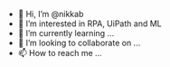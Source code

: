 - 👋 Hi, I’m @nikkab
- 👀 I’m interested in RPA, UiPath and ML
- 🌱 I’m currently learning ...
- 💞️ I’m looking to collaborate on ...
- 📫 How to reach me ...

<!---
nikkab/nikkab is a ✨ special ✨ repository because its `README.md` (this file) appears on your GitHub profile.
You can click the Preview link to take a look at your changes.
--->
